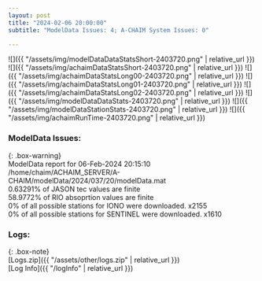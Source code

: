```yaml
---
layout: post
title: "2024-02-06 20:00:00"
subtitle: "ModelData Issues: 4; A-CHAIM System Issues: 0"

---
```


![]({{ "/assets/img/modelDataDataStatsShort-2403720.png" | relative_url }})
![]({{ "/assets/img/achaimDataStatsShort-2403720.png" | relative_url }})
![]({{ "/assets/img/achaimDataStatsLong00-2403720.png" | relative_url }})
![]({{ "/assets/img/achaimDataStatsLong01-2403720.png" | relative_url }})
![]({{ "/assets/img/achaimDataStatsLong02-2403720.png" | relative_url }})
![]({{ "/assets/img/modelDataDataStats-2403720.png" | relative_url }})
![]({{ "/assets/img/modelDataStationStats-2403720.png" | relative_url }})
![]({{ "/assets/img/achaimRunTime-2403720.png" | relative_url }})


### ModelData Issues:  
  
{: .box-warning}  
 ModelData report for 06-Feb-2024 20:15:10   
 /home/chaim/ACHAIM_SERVER/A-CHAIM/modelData/2024/037/20/modelData.mat   
 0.63291% of JASON tec values are finite   
 58.9772% of RIO absoprtion values are finite   
 0% of all possible stations for IONO were downloaded. x2155   
 0% of all possible stations for SENTINEL were downloaded. x1610   
  


### Logs:  
  
{: .box-note}  
[Logs.zip]({{ "/assets/other/logs.zip" | relative_url }})  
[Log Info]({{ "/logInfo" | relative_url }})  
